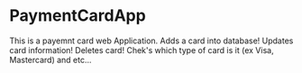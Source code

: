 # PaymentCardApp
This is a payemnt card web Application. 
Adds a card into database!
Updates card information!
Deletes card!
Chek's which type of card is it (ex Visa, Mastercard) and etc...

